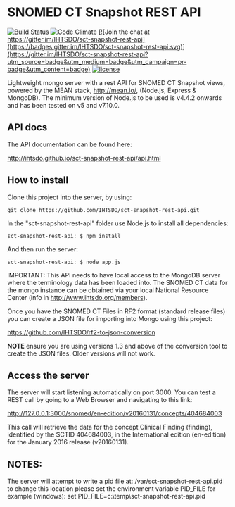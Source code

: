 # SNOMED CT Snapshot REST API

[![Build Status](https://travis-ci.org/IHTSDO/sct-snapshot-rest-api.svg?branch=master)](https://travis-ci.org/IHTSDO/sct-snapshot-rest-api) [![Code Climate](https://codeclimate.com/github/IHTSDO/sct-snapshot-rest-api/badges/gpa.svg)](https://codeclimate.com/github/IHTSDO/sct-snapshot-rest-api) [![Join the chat at https://gitter.im/IHTSDO/sct-snapshot-rest-api](https://badges.gitter.im/IHTSDO/sct-snapshot-rest-api.svg)](https://gitter.im/IHTSDO/sct-snapshot-rest-api?utm_source=badge&utm_medium=badge&utm_campaign=pr-badge&utm_content=badge) [![license](https://img.shields.io/badge/license-Apache2-blue.svg)]()

Lightweight mongo server with a rest API for SNOMED CT Snapshot views, powered by the MEAN stack, <http://mean.io/>, (Node.js, Express & MongoDB). The minimum version of Node.js to be used is v4.4.2 onwards and has been tested on v5 and v7.10.0.

## API docs

The API documentation can be found here:

<http://ihtsdo.github.io/sct-snapshot-rest-api/api.html>

## How to install

Clone this project into the server, by using:

```
git clone https://github.com/IHTSDO/sct-snapshot-rest-api.git
```

In the "sct-snapshot-rest-api" folder use Node.js to install all dependencies:

```
sct-snapshot-rest-api: $ npm install
```

And then run the server:

```
sct-snapshot-rest-api: $ node app.js
```

IMPORTANT: This API needs to have local access to the MongoDB server where the terminology data has been loaded into. The SNOMED CT data for the mongo instance can be obtained via your local National Resource Center (info in <http://www.ihtsdo.org/members>).

Once you have the SNOMED CT Files in RF2 format (standard release files) you can create a JSON file for importing into Mongo using this project:

<https://github.com/IHTSDO/rf2-to-json-conversion>

**NOTE** ensure you are using versions 1.3 and above of the conversion tool to create the JSON files. Older versions will not work.

## Access the server

The server will start listening automatically on port 3000\. You can test a REST call by going to a Web Browser and navigating to this link:

<http://127.0.0.1:3000/snomed/en-edition/v20160131/concepts/404684003>

This call will retrieve the data for the concept Clinical Finding (finding), identified by the SCTID 404684003, in the International edition (en-edition) for the January 2016 release (v20160131).

## NOTES:

The server will attempt to write a pid file at: /var/sct-snapshot-rest-api.pid to change this location please set the environment variable PID_FILE for example (windows): set PID_FILE=c:\temp\sct-snapshot-rest-api.pid
